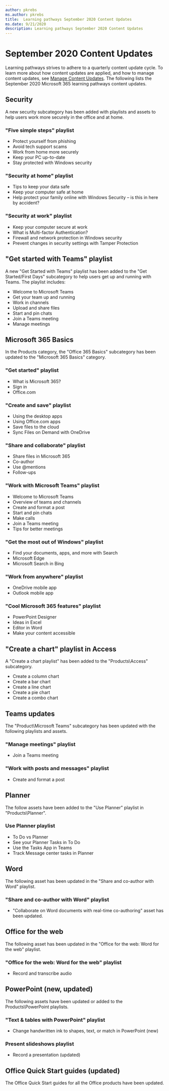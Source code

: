 ```yaml
---
author: pkrebs
ms.author: pkrebs
title:  Learning pathways September 2020 Content Updates
ms.date: 9/21/2020
description: Learning pathways September 2020 Content Updates
---
```

# September 2020 Content Updates
Learning pathways strives to adhere to a quarterly content update cycle. To learn more about how content updates are applied, and how to manage content updates, see [Manage Content Updates](custom_contentupdatesmanage.md). The following lists the September 2020 Microsoft 365 learning pathways content updates. 

## Security
A new security subcategory has been added with playlists and assets to help users work more securely in the office and at home. 

### "Five simple steps" playlist
- Protect yourself from phishing
- Avoid tech support scams
- Work from home more securely
- Keep your PC up-to-date
- Stay protected with Windows security

### "Security at home" playlist
- Tips to keep your data safe
- Keep your computer safe at home
- Help protect your family online with Windows Security – is this in here by accident?

### "Security at work" playlist
- Keep your computer secure at work
- What is Multi-factor Authentication?
- Firewall and network protection in Windows security
- Prevent changes in security settings with Tamper Protection

## "Get started with Teams" playlist
A new "Get Started with Teams" playlist has been added to the "Get Started/First Days" subcategory to help users get up and running with Teams. The playlist includes:
- Welcome to Microsoft Teams  
- Get your team up and running
- Work in channels  
- Upload and share files 
- Start and pin chats  
- Join a Teams meeting 
- Manage meetings 
 
## Microsoft 365 Basics
In the Products category, the "Office 365 Basics" subcategory has been updated to the "Microsoft 365 Basics" category. 

### "Get started" playlist
- What is Microsoft 365?
- Sign in
- Office.com

### "Create and save" playlist
- Using the desktop apps
- Using Office.com apps
- Save files to the cloud
- Sync Files on Demand with OneDrive

### "Share and collaborate" playlist
- Share files in Microsoft 365
- Co-author
- Use @mentions
- Follow-ups

### "Work with Microsoft Teams" playlist
- Welcome to Microsoft Teams
- Overview of teams and channels
- Create and format a post
- Start and pin chats
- Make calls
- Join a Teams meeting
- Tips for better meetings

### "Get the most out of Windows" playlist
- Find your documents, apps, and more with Search
- Microsoft Edge
- Microsoft Search in Bing

### "Work from anywhere" playlist
- OneDrive mobile app
- Outlook mobile app

### "Cool Microsoft 365 features" playlist
- PowerPoint Designer
- Ideas in Excel
- Editor in Word
- Make your content accessible

## "Create a chart" playlist in Access
A "Create a chart playlist" has been added to the "Products\Access" subcategory.  
- Create a column chart
- Create a bar chart
- Create a line chart
- Create a pie chart
- Create a combo chart

## Teams updates
The "Product\Microsoft Teams" subcategory has been updated with the following playlists and assets. 

### "Manage meetings" playlist
- Join a Teams meeting
### "Work with posts and messages" playlist
- Create and format a post

## Planner 
The follow assets have been added to the "Use Planner" playlist in "Products\Planner".
### Use Planner playlist
- To Do vs Planner
- See your Planner Tasks in To Do
- Use the Tasks App in Teams
- Track Message center tasks in Planner

## Word
The following asset has been updated in the "Share and co-author with Word" playlist.

### "Share and co-author with Word" playlist
- "Collaborate on Word documents with real-time co-authoring" asset has been updated. 

## Office for the web
The following asset has been updated in the "Office for the web: Word for the web" playlist.

### "Office for the web: Word for the web" playlist
- Record and transcribe audio

## PowerPoint (new, updated)
The following assets have been updated or added to the Products\PowerPoint playlists. 

### "Text & tables with PowerPoint" playlist
- Change handwritten ink to shapes, text, or match in PowerPoint (new)

### Present slideshows playlist
- Record a presentation (updated)

## Office Quick Start guides (updated)
The Office Quick Start guides for all the Office products have been updated. 




